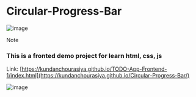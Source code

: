 # Circular-Progress-Bar
 

![image](https://github.com/user-attachments/assets/fd07b563-eff1-4ebe-9ad8-a3a31fa29981)

 > [!NOTE]
> ### This is a fronted demo project for learn html, css, js
> Link: [https://kundanchourasiya.github.io/TODO-App-Frontend-1/index.html](https://kundanchourasiya.github.io/Circular-Progress-Bar/)
 
![image](https://github.com/user-attachments/assets/d5dd5148-9fa6-4286-ab43-84a7cf99abd5)
